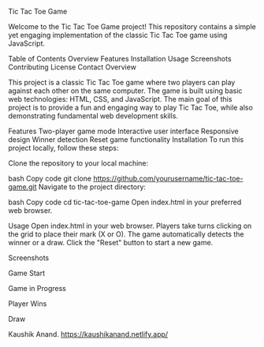 Tic Tac Toe Game

Welcome to the Tic Tac Toe Game project! This repository contains a simple yet engaging implementation of the classic Tic Tac Toe game using JavaScript.

Table of Contents
Overview
Features
Installation
Usage
Screenshots
Contributing
License
Contact
Overview

This project is a classic Tic Tac Toe game where two players can play against each other on the same computer. The game is built using basic web technologies: HTML, CSS, and JavaScript. The main goal of this project is to provide a fun and engaging way to play Tic Tac Toe, while also demonstrating fundamental web development skills.

Features
Two-player game mode
Interactive user interface
Responsive design
Winner detection
Reset game functionality
Installation
To run this project locally, follow these steps:

Clone the repository to your local machine:

bash
Copy code
git clone https://github.com/yourusername/tic-tac-toe-game.git
Navigate to the project directory:

bash
Copy code
cd tic-tac-toe-game
Open index.html in your preferred web browser.

Usage
Open index.html in your web browser.
Players take turns clicking on the grid to place their mark (X or O).
The game automatically detects the winner or a draw.
Click the "Reset" button to start a new game.

Screenshots

Game Start

Game in Progress

Player Wins

Draw

Kaushik Anand.
https://kaushikanand.netlify.app/
